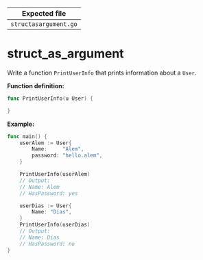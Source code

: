 | Expected file         |
| --------------------- |
| `structasargument.go` |

# struct_as_argument

Write a function `PrintUserInfo` that prints information about a `User`.

**Function definition:**

```go
func PrintUserInfo(u User) {

}
```

**Example:**

```go
func main() {
    userAlem := User{
        Name:     "Alem",
        password: "hello.alem",
    }

    PrintUserInfo(userAlem)
    // Output:
    // Name: Alem
    // HasPassword: yes

    userDias := User{
        Name: "Dias",
    }
    PrintUserInfo(userDias)
    // Output:
    // Name: Dias
    // HasPassword: no
}
```
